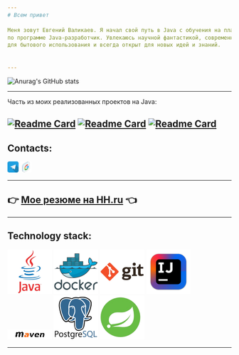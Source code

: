 ```yaml
---
# Всем привет

Меня зовут Евгений Валикаев. Я начал свой путь в Java с обучения на платформе [Yandex-Practicum](https://practicum.yandex.ru/java-developer/)
по программе Java-разработчик. Увлекаюсь научной фантастикой, современными социальными танцами, различными технологиями 
для бытового использования и всегда открыт для новых идей и знаний.


---
```

![Anurag's GitHub stats](https://github-readme-stats.vercel.app/api?username=valikaev1989&show_icons=true)

---
Часть из моих реализованных проектов на Java:  

[![Readme Card](https://github-readme-stats.vercel.app/api/pin/?username=valikaev1989&repo=java-explore-with-me)](https://github.com/valikaev1989/java-explore-with-me)
[![Readme Card](https://github-readme-stats.vercel.app/api/pin/?username=valikaev1989&repo=java-shareit)](https://github.com/valikaev1989/java-shareit)
[![Readme Card](https://github-readme-stats.vercel.app/api/pin/?username=valikaev1989&repo=java-filmorate-group)](https://github.com/valikaev1989/java-filmorate-group)
---
Contacts:
-

<a href="https://t.me/valikaev89">
<img height="25" src="media/programm/telegram_icon-icons.com_53603.png" width="25"/></a> 
<a href="mailto:valikaev89@gmail.com">
<img height="25" src="media/programm/Google_icon-icons.com_60916.png" width="25"/></a>

---

## 👉 [Мое резюме на HH.ru](https://spb.hh.ru/resume/abf5d179ff0b73330d0039ed1f4a75676b3469) 👈

---
Technology stack:
-
![](media/programm/java_original_wordmark_logo_icon_146459.png)
![](media/programm/docker_original_wordmark_logo_icon_146557.png)
![](media/programm/git_original_wordmark_logo_icon_146510.png)
![](media/programm/intellij_macos_bigsur_icon_190061.png)
![](media/programm/maven.png)
![](media/programm/postgresql_original_wordmark_logo_icon_146392.png)
![](media/programm/spring-logo.width-1024.medium.png)

---